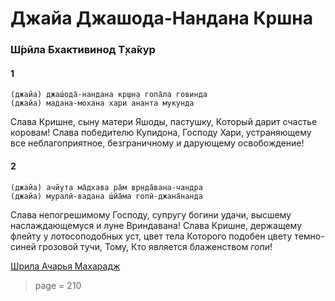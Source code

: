 # Джайа Джашода-Нандана Кршна

### Ш́рӣла Бхактивинод Т̣ха̄кур

#### 1

    (джайа) джаш́ода̄-нандана кр̣ш̣н̣а гопа̄ла говинда
    (джайа) мадана-мохана хари ананта мукунда

Слава Кришне, сыну матери Яшоды, пастушку, Который дарит счастье коровам! Слава победителю Купидона, Господу Хари, устраняющему все неблагоприятное, безграничному и дарующему освобождение!

#### 2

    (джайа) ачйута ма̄дхава ра̄м вр̣нда̄вана-чандра
    (джайа) муралӣ-вадана ш́йа̄ма гопӣ-джана̄нанда

Слава непогрешимому Господу, супругу богини удачи, высшему наслаждающемуся и луне Вриндавана! Слава Кришне, держащему флейту у лотосоподобных уст, цвет тела Которого подобен цвету темно-синей грозовой тучи, Тому, Кто является блаженством *гопи*!


[Шрила Ачарья Махарадж](https://soundcloud.com/bharatimaharaj/acharya-maharaj-yasoda-nandana)

> page = 210